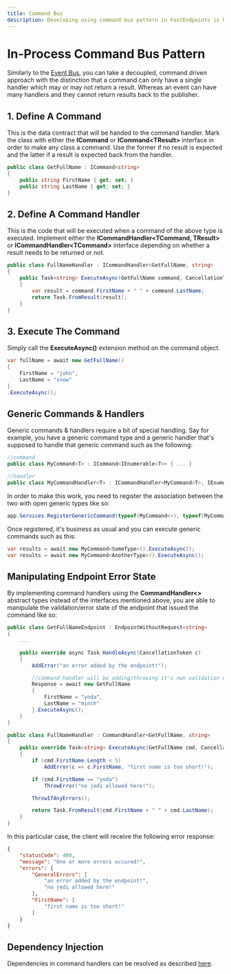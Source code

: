 ```yaml
---
title: Command Bus
description: Developing using command bus pattern in FastEndpoints is highly performant and convenient to use.
---
```


# In-Process Command Bus Pattern

Similarly to the [Event Bus](event-bus), you can take a decoupled, command driven approach with the distinction that a command can only have a single handler which may or may not return a result. Whereas an event can have many handlers and they cannot return results back to the publisher.

## 1. Define A Command

This is the data contract that will be handed to the command handler. Mark the class with either the **ICommand** or **ICommand&lt;TResult&gt;** interface in order to make any class a command. Use the former if no result is expected and the latter if a result is expected back from the handler.

```cs
public class GetFullName : ICommand<string>
{
    public string FirstName { get; set; }
    public string LastName { get; set; }
}
```

## 2. Define A Command Handler

This is the code that will be executed when a command of the above type is executed. Implement either the **ICommandHandler&lt;TCommand, TResult&gt;** or **ICommandHandler&lt;TCommand&gt;** interface depending on whether a result needs to be returned or not.

```cs
public class FullNameHandler : ICommandHandler<GetFullName, string>
{
    public Task<string> ExecuteAsync(GetFullName command, CancellationToken ct)
    {
        var result = command.FirstName + " " + command.LastName;
        return Task.FromResult(result);
    }
}
```

## 3. Execute The Command

Simply call the **ExecuteAsync()** extension method on the command object.

```cs
var fullName = await new GetFullName()
{
    FirstName = "john",
    LastName = "snow"
}
.ExecuteAsync();
```

## Generic Commands & Handlers

Generic commands & handlers require a bit of special handling. Say for example, you have a generic command type and a generic handler that's supposed to handle that
generic command such as the following:

```cs
//command
public class MyCommand<T> : ICommand<IEnumerable<T>> { ... }

//handler
public class MyCommandHandler<T> : ICommandHandler<MyCommand<T>, IEnumerable<T>> { ... }
```

In order to make this work, you need to register the association between the two with open generic types like so:

```cs
app.Services.RegisterGenericCommand(typeof(MyCommand<>), typeof(MyCommandHandler<>));
```

Once registered, it's business as usual and you can execute generic commands such as this:

```cs
var results = await new MyCommand<SomeType>().ExecuteAsync();
var results = await new MyCommand<AnotherType>().ExecuteAsync();
```

## Manipulating Endpoint Error State

By implementing command handlers using the **CommandHandler<>** abstract types instead of the interfaces mentioned above, you are able to manipulate the validation/error state of the endpoint that issued the command like so:

```cs |title=GetFullNameEndpoint.cs
public class GetFullNameEndpoint : EndpointWithoutRequest<string>
{
    ...

    public override async Task HandleAsync(CancellationToken c)
    {
        AddError("an error added by the endpoint!");

        //command handler will be adding/throwing it's own validation errors
        Response = await new GetFullName
        {
            FirstName = "yoda",
            LastName = "minch"
        }.ExecuteAsync();
    }
}
```

```cs |title=FullNameHandler.cs
public class FullNameHandler : CommandHandler<GetFullName, string>
{
    public override Task<string> ExecuteAsync(GetFullName cmd, CancellationToken ct = default)
    {
        if (cmd.FirstName.Length < 5)
            AddError(c => c.FirstName, "first name is too short!");

        if (cmd.FirstName == "yoda")
            ThrowError("no jedi allowed here!");

        ThrowIfAnyErrors();

        return Task.FromResult(cmd.FirstName + " " + cmd.LastName);
    }
}
```

In this particular case, the client will receive the following error response:

```json |title=json
{
    "statusCode": 400,
    "message": "One or more errors occured!",
    "errors": {
        "GeneralErrors": [
            "an error added by the endpoint!",
            "no jedi allowed here!"
        ],
        "FirstName": [
            "first name is too short!"
        ]
    }
}
```

## Dependency Injection

Dependencies in command handlers can be resolved as described [here](dependency-injection#command-handler-dependencies).